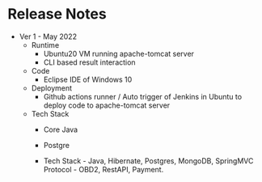 # Release Notes

* Ver 1 - May 2022
  * Runtime
    * Ubuntu20 VM running apache-tomcat server
    * CLI based result interaction
  * Code
    * Eclipse IDE of Windows 10
  * Deployment
    * Github actions runner / Auto trigger of Jenkins in Ubuntu to deploy code to apache-tomcat server
  * Tech Stack
    * Core Java
    * Postgre

    * Tech Stack - Java, Hibernate, Postgres, MongoDB, SpringMVC
    Protocol - OBD2, RestAPI, Payment.
